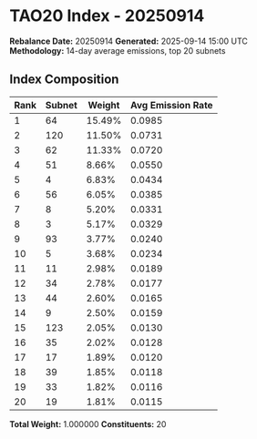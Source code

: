 # TAO20 Index - 20250914

**Rebalance Date:** 20250914
**Generated:** 2025-09-14 15:00 UTC
**Methodology:** 14-day average emissions, top 20 subnets

## Index Composition

| Rank | Subnet | Weight | Avg Emission Rate |
|------|--------|--------|-------------------|
| 1 | 64 | 15.49% | 0.0985 |
| 2 | 120 | 11.50% | 0.0731 |
| 3 | 62 | 11.33% | 0.0720 |
| 4 | 51 | 8.66% | 0.0550 |
| 5 | 4 | 6.83% | 0.0434 |
| 6 | 56 | 6.05% | 0.0385 |
| 7 | 8 | 5.20% | 0.0331 |
| 8 | 3 | 5.17% | 0.0329 |
| 9 | 93 | 3.77% | 0.0240 |
| 10 | 5 | 3.68% | 0.0234 |
| 11 | 11 | 2.98% | 0.0189 |
| 12 | 34 | 2.78% | 0.0177 |
| 13 | 44 | 2.60% | 0.0165 |
| 14 | 9 | 2.50% | 0.0159 |
| 15 | 123 | 2.05% | 0.0130 |
| 16 | 35 | 2.02% | 0.0128 |
| 17 | 17 | 1.89% | 0.0120 |
| 18 | 39 | 1.85% | 0.0118 |
| 19 | 33 | 1.82% | 0.0116 |
| 20 | 19 | 1.81% | 0.0115 |

**Total Weight:** 1.000000
**Constituents:** 20
